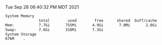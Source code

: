 Tue Sep 28 06:40:32 PM MDT 2021
```bash
System Memory
               total        used        free      shared  buff/cache   available
Mem:           7.7Gi       755Mi       4.9Gi       7.0Mi       2.0Gi       6.6Gi
Swap:          7.6Gi       318Mi       7.3Gi
System Storage
676M	.
```
```bash
